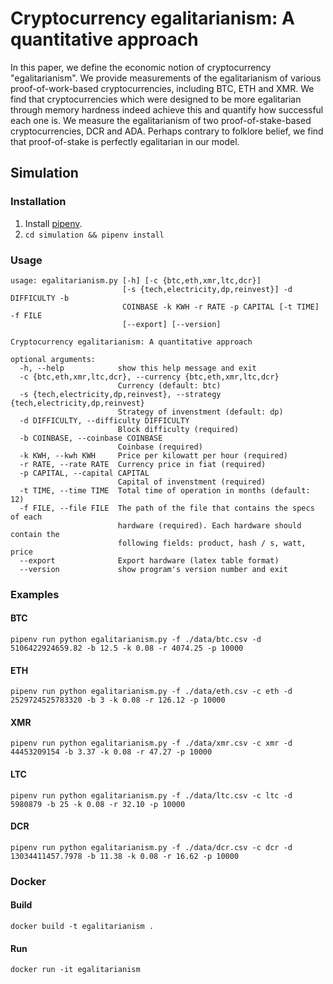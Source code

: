 # Cryptocurrency egalitarianism: A quantitative approach

In this paper, we define the economic notion of cryptocurrency
"egalitarianism". We provide measurements of the egalitarianism of various
proof-of-work-based cryptocurrencies, including BTC, ETH and XMR. We find that
cryptocurrencies which were designed to be more egalitarian through memory
hardness indeed achieve this and quantify how successful each one is. We
measure the egalitarianism of two proof-of-stake-based cryptocurrencies, DCR
and ADA. Perhaps contrary to folklore belief, we find that proof-of-stake is
perfectly egalitarian in our model.

## Simulation

### Installation

1. Install [pipenv](https://github.com/pypa/pipenv).
2. `cd simulation && pipenv install`

### Usage

```
usage: egalitarianism.py [-h] [-c {btc,eth,xmr,ltc,dcr}]
                         [-s {tech,electricity,dp,reinvest}] -d DIFFICULTY -b
                         COINBASE -k KWH -r RATE -p CAPITAL [-t TIME] -f FILE
                         [--export] [--version]

Cryptocurrency egalitarianism: A quantitative approach

optional arguments:
  -h, --help            show this help message and exit
  -c {btc,eth,xmr,ltc,dcr}, --currency {btc,eth,xmr,ltc,dcr}
                        Currency (default: btc)
  -s {tech,electricity,dp,reinvest}, --strategy {tech,electricity,dp,reinvest}
                        Strategy of invenstment (default: dp)
  -d DIFFICULTY, --difficulty DIFFICULTY
                        Block difficulty (required)
  -b COINBASE, --coinbase COINBASE
                        Coinbase (required)
  -k KWH, --kwh KWH     Price per kilowatt per hour (required)
  -r RATE, --rate RATE  Currency price in fiat (required)
  -p CAPITAL, --capital CAPITAL
                        Capital of invenstment (required)
  -t TIME, --time TIME  Total time of operation in months (default: 12)
  -f FILE, --file FILE  The path of the file that contains the specs of each
                        hardware (required). Each hardware should contain the
                        following fields: product, hash / s, watt, price
  --export              Export hardware (latex table format)
  --version             show program's version number and exit
```

### Examples

#### BTC

`pipenv run python egalitarianism.py -f ./data/btc.csv -d 5106422924659.82 -b 12.5 -k 0.08 -r 4074.25 -p 10000`

#### ETH

`pipenv run python egalitarianism.py -f ./data/eth.csv -c eth -d 2529724525783320 -b 3 -k 0.08 -r 126.12 -p 10000`

#### XMR

`pipenv run python egalitarianism.py -f ./data/xmr.csv -c xmr -d 44453209154 -b 3.37 -k 0.08 -r 47.27 -p 10000`

#### LTC

`pipenv run python egalitarianism.py -f ./data/ltc.csv -c ltc -d 5980879 -b 25 -k 0.08 -r 32.10 -p 10000`

#### DCR

`pipenv run python egalitarianism.py -f ./data/dcr.csv -c dcr -d 13034411457.7978 -b 11.38 -k 0.08 -r 16.62 -p 10000`

### Docker

#### Build

`docker build -t egalitarianism .`

#### Run
`docker run -it egalitarianism`
